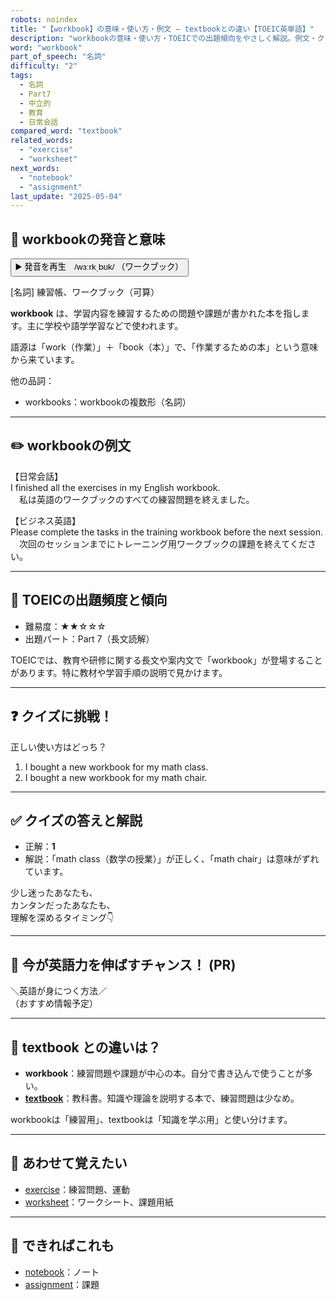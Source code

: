 ```yaml
---
robots: noindex
title: "【workbook】の意味・使い方・例文 ― textbookとの違い【TOEIC英単語】"
description: "workbookの意味・使い方・TOEICでの出題傾向をやさしく解説。例文・クイズ付きでtextbookとの違いもわかりやすく学べます。"
word: "workbook"
part_of_speech: "名詞"
difficulty: "2"
tags:
  - 名詞
  - Part7
  - 中立的
  - 教育
  - 日常会話
compared_word: "textbook"
related_words:
  - "exercise"
  - "worksheet"
next_words:
  - "notebook"
  - "assignment"
last_update: "2025-05-04"
---
```


## 🔰 workbookの発音と意味

<button class="play-audio" onclick="playTTS('workbook')">
  <span class="play-audio-main">
    ▶️ 発音を再生　/wɜːrkˌbʊk/
  </span>
  <span class="play-audio-sub">
    （ワークブック）
  </span>
</button>

[名詞] 練習帳、ワークブック（可算）

**workbook** は、学習内容を練習するための問題や課題が書かれた本を指します。主に学校や語学学習などで使われます。

語源は「work（作業）」＋「book（本）」で、「作業するための本」という意味から来ています。

他の品詞：  
- workbooks：workbookの複数形（名詞）

---

## ✏️ workbookの例文

【日常会話】  
I finished all the exercises in my English workbook.  
　私は英語のワークブックのすべての練習問題を終えました。

【ビジネス英語】  
Please complete the tasks in the training workbook before the next session.  
　次回のセッションまでにトレーニング用ワークブックの課題を終えてください。

---

## 🎯 TOEICの出題頻度と傾向

- 難易度：★★☆☆☆
- 出題パート：Part 7（長文読解）

TOEICでは、教育や研修に関する長文や案内文で「workbook」が登場することがあります。特に教材や学習手順の説明で見かけます。

---

## ❓ クイズに挑戦！

正しい使い方はどっち？

1. I bought a new workbook for my math class.  
2. I bought a new workbook for my math chair.

---

## ✅ クイズの答えと解説

- 正解：**1**
- 解説：「math class（数学の授業）」が正しく、「math chair」は意味がずれています。

少し迷ったあなたも、  
カンタンだったあなたも、  
理解を深めるタイミング👇️

---

## 🚀 今が英語力を伸ばすチャンス！ (PR)

<div class="info-center">
＼英語が身につく方法／<br>  
（おすすめ情報予定）
</div>

---

## 🤔  textbook との違いは？

- **workbook**：練習問題や課題が中心の本。自分で書き込んで使うことが多い。
- **[textbook](/word/textbook)**：教科書。知識や理論を説明する本で、練習問題は少なめ。

workbookは「練習用」、textbookは「知識を学ぶ用」と使い分けます。

---

## 🧩 あわせて覚えたい

- [exercise](/word/exercise)：練習問題、運動
- [worksheet](/word/worksheet)：ワークシート、課題用紙

---

## 📖 できればこれも

- [notebook](/word/notebook)：ノート
- [assignment](/word/assignment)：課題

<!-- cvid: aid07_bid00 -->
